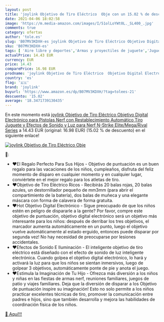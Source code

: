 ```yaml
---
layout: post
title: 'joylink Objetivo de Tiro Eléctrico  Obje con un 15.02 % de descuento'
date: 2021-04-06 18:02:58
image: 'https://m.media-amazon.com/images/I/51olLoYWt0L._SL400_.jpg'
comments: true
category: ofertas
author: 'tole.es'
slug: 'B07MV3KDXH-es joylink Objetivo de Tiro Eléctrico Objetivo Digital...'
sku: 'B07MV3KDXH-es'
tags: [ 'Aire libre y deportes','Armas y proyectiles de juguete','Juguetes','Juguetes y juegos','joylink','nerf', ]
actualPrice: 14.43 EUR
currency: EUR
price: 14.43
comparePrice: 16.98 EUR
prodname: 'joylink Objetivo de Tiro Eléctrico  Objetivo Digital Electrónico para Pistolas Nerf con Restablecimiento Automático Tiro Juguete y Efectos de Sonido y Luz para Nerf N-Strike Elite/Mega/Rival Series'
country: 'es'
flag: '🇪🇸'
brand: 'joylink'
buyurl: 'https://www.amazon.es/dp/B07MV3KDXH/?tag=tolees-21'
descuento: '15.02'
average: '18.3471739130435'
---
```


En este momento está [joylink Objetivo de Tiro Eléctrico  Objetivo Digital Electrónico para Pistolas Nerf con Restablecimiento Automático Tiro Juguete y Efectos de Sonido y Luz para Nerf N-Strike Elite/Mega/Rival Series](https://www.amazon.es/dp/B07MV3KDXH/?tag=tolees-21) a 14.43 EUR (original: 16.98 EUR) (15.02 %  de descuento) en el siguiente enlace!

[![joylink Objetivo de Tiro Eléctrico  Obje](https://m.media-amazon.com/images/I/51olLoYWt0L._SL400_.jpg)](https://www.amazon.es/dp/B07MV3KDXH/?tag=tolees-21)

🔎:

- ❤El Regalo Perfecto Para Sus Hijos - Objetivo de puntuación es un buen regalo para las vacaciones de los niños, cumpleaños, disfruta del feliz momento de disparo en cualquier momento y en cualquier lugar, conviértete en el mejor regalo para los atletas de tiro.
- ❤Objetivo de Tiro Eléctrico Ricos - Recibirás 20 balas rojas, 20 balas azules, un destornillador pequeño de mm3mm (para abrir el compartimiento de la batería), dos balas de muñeca y una elegante máscara con forma de calavera de forma gratuita.
- ❤Hot Objetivo Digital Electrónico - Sigue preocupado de que los niños estén en peligro de dispararle a la gente? Por favor, compre este objetivo de puntuación, objetivo digital electrónico será un objetivo más interesante para los niños: después de derribar los tres objetivos, el marcador aumenta automáticamente en un punto, luego el objetivo vuelve automáticamente al estado erguido, entonces puede disparar por segunda vez! No hay necesidad de preocuparse por lesiones accidentales.
- ❤Efectos de Sonido E Iluminación - El inteligente objetivo de tiro eléctrico está diseñado con el efecto de sonido de luz inteligente electrónica. Cuando golpea el objetivo digital electrónico, lo hará y activará la luz para que los niños se sientan inmersivos, luego de golpear 3 objetivos, automáticamente ponte de pie y anota el juego.
- ❤Estimula la Imaginación de Tu Hijo - Ofrezca más diversión a los niños y niñas en las fiestas de armas nerf, reuniones familiares, juegos de patio y viajes familiares. Deja que la diversión de disparar a los Objetivo de puntuación inspire su imaginación! Esto no solo permite a los niños practicar excelentes técnicas de tiro, promover la comunicación entre padres e hijos, sino que también desarrolla y mejora las habilidades de coordinación física de los niños.

[🛒 Aquí!!!](https://www.amazon.es/dp/B07MV3KDXH/?tag=tolees-21)
